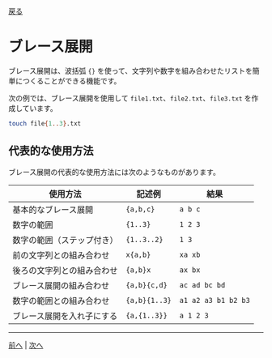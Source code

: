 [戻る](../README.md)

# ブレース展開

ブレース展開は、波括弧 `{}` を使って、文字列や数字を組み合わせたリストを簡単につくることができる機能です。  

次の例では、ブレース展開を使用して `file1.txt`、`file2.txt`、`file3.txt` を作成しています。

```bash
touch file{1..3}.txt
```

## 代表的な使用方法

ブレース展開の代表的な使用方法には次のようなものがあります。

| 使用方法                   | 記述例        | 結果                |
| -------------------------- | ------------- | ------------------- |
| 基本的なブレース展開       | `{a,b,c}`     | `a b c`             |
| 数字の範囲                 | `{1..3}`      | `1 2 3`             |
| 数字の範囲（ステップ付き） | `{1..3..2}`   | `1 3`               |
| 前の文字列との組み合わせ   | `x{a,b}`      | `xa xb`             |
| 後ろの文字列との組み合わせ | `{a,b}x`      | `ax bx`             |
| ブレース展開の組み合わせ   | `{a,b}{c,d}`  | `ac ad bc bd`       |
| 数字の範囲との組み合わせ   | `{a,b}{1..3}` | `a1 a2 a3 b1 b2 b3` |
| ブレース展開を入れ子にする | `{a,{1..3}}`  | `a 1 2 3`           |

----
[前へ](../07_条件実行/README.md) | [次へ](../09_繰り返し/README.md)
